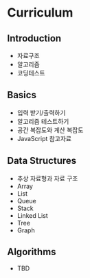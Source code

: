 # Curriculum

## Introduction

- 자료구조
- 알고리즘
- 코딩테스트

## Basics

- 입력 받기/출력하기
- 알고리즘 테스트하기
- 공간 복잡도와 계산 복잡도
- JavaScript 참고자료

## Data Structures

- 추상 자료형과 자료 구조
- Array
- List
- Queue
- Stack
- Linked List
- Tree
- Graph

## Algorithms

- TBD
